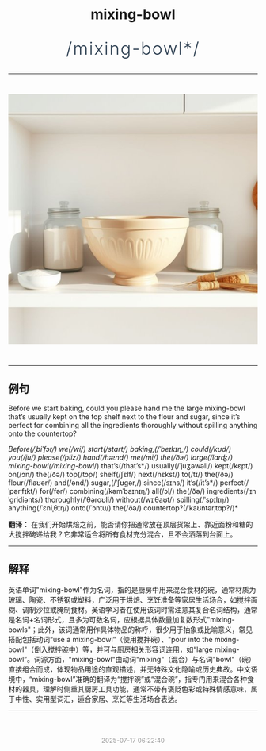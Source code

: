 <div align="center">

# mixing-bowl

<div style="margin: 30px 0;">
<h1 style="font-size: 2.5em; font-weight: 300; letter-spacing: 2px; margin: 0; color: #2c3e50;">
/mixing-bowl*/
</h1>
</div>

</div>

---

<div align="center" style="margin: 40px 0;">

![mixing-bowl](images/mixing-bowl.png)

</div>

---

## 例句

Before we start baking, could you please hand me the large mixing-bowl that’s usually kept on the top shelf next to the flour and sugar, since it’s perfect for combining all the ingredients thoroughly without spilling anything onto the countertop?

*Before(/ˌbiˈfɔr/) we(/wi/) start(/stɑrt/) baking,(/ˈbeɪkɪŋ,/) could(/kʊd/) you(/ju/) please(/pliz/) hand(/hænd/) me(/mi/) the(/ðə/) large(/lɑrʤ/) mixing-bowl(/mixing-bowl*/) that’s(/that’s*/) usually(/ˈjuʒəwəli/) kept(/kɛpt/) on(/ɔn/) the(/ðə/) top(/tɔp/) shelf(/ʃɛlf/) next(/nɛkst/) to(/tɪ/) the(/ðə/) flour(/flaʊər/) and(/ənd/) sugar,(/ˈʃʊgər,/) since(/sɪns/) it’s(/it’s*/) perfect(/ˈpərˌfɪkt/) for(/fər/) combining(/kəmˈbaɪnɪŋ/) all(/ɔl/) the(/ðə/) ingredients(/ˌɪnˈgridiənts/) thoroughly(/ˈθəroʊli/) without(/wɪˈθaʊt/) spilling(/ˈspɪlɪŋ/) anything(/ˈɛniˌθɪŋ/) onto(/ˈɔntu/) the(/ðə/) countertop?(/ˈkaʊntərˌtɑp?/)*

**翻译：** 在我们开始烘焙之前，能否请你把通常放在顶层货架上、靠近面粉和糖的大搅拌碗递给我？它非常适合将所有食材充分混合，且不会洒落到台面上。

---

## 解释

英语单词"mixing-bowl"作为名词，指的是厨房中用来混合食材的碗，通常材质为玻璃、陶瓷、不锈钢或塑料，广泛用于烘焙、烹饪准备等家居生活场合，如搅拌面糊、调制沙拉或腌制食材。英语学习者在使用该词时需注意其复合名词结构，通常是名词+名词形式，且多为可数名词，应根据具体数量加复数形式"mixing-bowls"；此外，该词通常用作具体物品的称呼，很少用于抽象或比喻意义，常见搭配包括动词“use a mixing-bowl”（使用搅拌碗）、"pour into the mixing-bowl"（倒入搅拌碗中）等，并可与厨房相关形容词连用，如“large mixing-bowl”。词源方面，"mixing-bowl"由动词"mixing"（混合）与名词"bowl"（碗）直接组合而成，体现物品用途的直观描述，并无特殊文化隐喻或历史典故。中文语境中，“mixing-bowl”准确的翻译为“搅拌碗”或“混合碗”，指专门用来混合各种食材的器具，理解时侧重其厨房工具功能，通常不带有褒贬色彩或特殊情感意味，属于中性、实用型词汇，适合家居、烹饪等生活场合表达。


---

<div align="center" style="margin-top: 50px;">
<small style="color: #999; font-size: 0.9em;">2025-07-17 06:22:40</small>
</div>

